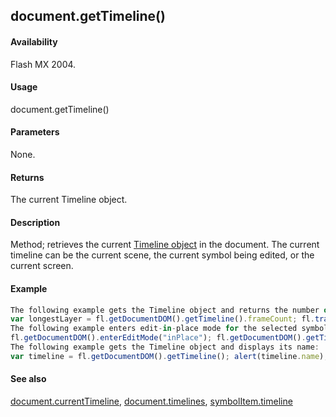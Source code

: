 ## document.getTimeline()

#### Availability

Flash MX 2004.

#### Usage

document.getTimeline()

#### Parameters

None.

#### Returns

The current Timeline object.

#### Description

Method; retrieves the current [Timeline object](#!AdobeDocs/developers-animatesdk-docs/test/Timeline_object/timeline_summary.md) in the document. The current timeline can be the current scene, the current symbol being edited, or the current screen.

#### Example

```javascript
The following example gets the Timeline object and returns the number of frames in the longest layer:
var longestLayer = fl.getDocumentDOM().getTimeline().frameCount; fl.trace("The longest layer has" + longestLayer + "frames");
The following example enters edit-in-place mode for the selected symbol on the Stage and inserts a frame on the symbol’s timeline.
fl.getDocumentDOM().enterEditMode("inPlace"); fl.getDocumentDOM().getTimeline().insertFrames();
The following example gets the Timeline object and displays its name:
var timeline = fl.getDocumentDOM().getTimeline(); alert(timeline.name);

```
#### See also

[document.currentTimeline](#!AdobeDocs/developers-animatesdk-docs/test/Document_object/docume39.md), [document.timelines](#!AdobeDocs/developers-animatesdk-docs/test/Document_object/docu5995.md), [symbolItem.timeline](#!AdobeDocs/developers-animatesdk-docs/test/SymbolItem_object/symbolIt12.md)
